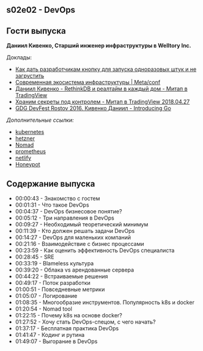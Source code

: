 s02e02 - DevOps
---------------

## Гости выпуска

**Даниил Кивенко, Старший инженер инфраструктуры в Welltory Inc.**

Доклады:
- [Как дать разработчикам кнопку для запуска одноразовых штук и не загрустить](https://youtu.be/Ag2mDJ8RyDs)
- [Современная экосистема инфраструктуры | Meta/conf](https://www.youtube.com/watch?v=moGUWu1uwmk)
- [Даниил Кивенко - RethinkDB и реалтайм в каждый дом - Митап в TradingView](https://www.youtube.com/watch?v=O3UFhlGuLp0)
- [Xраним секреты под контролем - Митап в TradingView 2018.04.27](https://www.youtube.com/watch?v=kvwURB6WDQg)
- [GDG DevFest Rostov 2016. Кивенко Даниил - Introducing Go](https://www.youtube.com/watch?v=r8dC-ITi_yk)


*Дополнительные ссылки:*

- [kubernetes](https://kubernetes.io/)
- [hetzner](https://www.hetzner.com/)
- [Nomad](https://www.nomadproject.io/)
- [prometheus](https://prometheus.io/)
- [netlify](https://www.netlify.com/)
- [Honeypot](https://www.youtube.com/c/Honeypotio)

## Содержание выпуска

- 00:00:43 - Знакомство с гостем
- 00:01:31 - Что такое DevOps
- 00:04:37 - DevOps бизнесовое понятие?
- 00:05:12 - Три направления в DevOps
- 00:09:27 - Необходимый теоретический минимум
- 00:11:39 - Кто должен решать задачи DevOps
- 00:14:27 - DevOps для маленьких компаний
- 00:21:16 - Взаимодействие с бизнес процессами
- 00:23:59 - Как оценить эффективность DevOps специалиста
- 00:28:45 - SRE
- 00:33:19 - Blameless культура
- 00:39:20 - Облака vs арендованные сервера
- 00:44:22 - Встраиваемые решения
- 00:49:17 - Поток разработки
- 01:00:51 - Повседневные метрики 
- 01:05:07 - Логирование
- 01:08:35 - Многообразие инструментов. Популярность k8s и docker
- 01:20:54 - Nomad tool
- 01:22:15 - Почему k8s на основе docker?
- 01:27:52 - Хочу стать DevOps-спецом, с чего начать?
- 01:37:17 - Бесплатная практика DevOps 
- 01:41:47 - Кодинг и рутина
- 01:49:07 - Выгорание в DevOps
